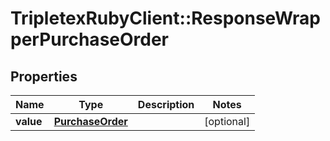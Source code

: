 # TripletexRubyClient::ResponseWrapperPurchaseOrder

## Properties
Name | Type | Description | Notes
------------ | ------------- | ------------- | -------------
**value** | [**PurchaseOrder**](PurchaseOrder.md) |  | [optional] 


